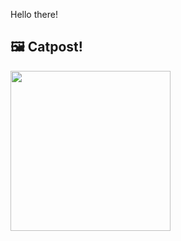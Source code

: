 Hello there!



## 🖼️ Catpost!

<sub>
    <img src="https://cdn2.thecatapi.com/images/700.jpg" height="256">
</sub>


